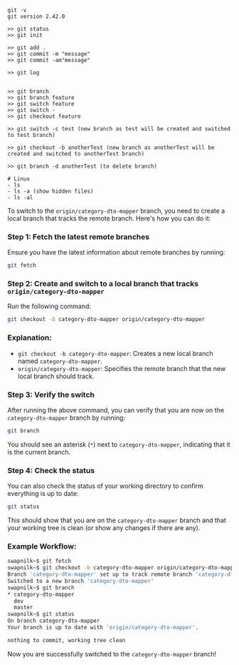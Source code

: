 
```
git -v
git version 2.42.0

>> git status
>> git init

>> git add .
>> git commit -m "message"
>> git commit -am"message"

>> git log


>> git branch
>> git branch feature
>> git switch feature
>> git switch -
>> git checkout feature

>> git switch -c test (new branch as test will be created and switched to test branch)

>> git checkout -b anotherTest (new branch as anotherTest will be created and switched to anotherTest branch)

>> git branch -d anotherTest (to delete branch)
```

```
# Linux
- ls
- ls -a (show hidden files)
- ls -al
```

To switch to the `origin/category-dto-mapper` branch, you need to create a local branch that tracks the remote branch. Here's how you can do it:

### Step 1: Fetch the latest remote branches
Ensure you have the latest information about remote branches by running:

```bash
git fetch
```

### Step 2: Create and switch to a local branch that tracks `origin/category-dto-mapper`
Run the following command:

```bash
git checkout -b category-dto-mapper origin/category-dto-mapper
```

### Explanation:
- `git checkout -b category-dto-mapper`: Creates a new local branch named `category-dto-mapper`.
- `origin/category-dto-mapper`: Specifies the remote branch that the new local branch should track.

### Step 3: Verify the switch
After running the above command, you can verify that you are now on the `category-dto-mapper` branch by running:

```bash
git branch
```

You should see an asterisk (`*`) next to `category-dto-mapper`, indicating that it is the current branch.

### Step 4: Check the status
You can also check the status of your working directory to confirm everything is up to date:

```bash
git status
```

This should show that you are on the `category-dto-mapper` branch and that your working tree is clean (or show any changes if there are any).

### Example Workflow:
```bash
swapnilk~$ git fetch
swapnilk~$ git checkout -b category-dto-mapper origin/category-dto-mapper
Branch 'category-dto-mapper' set up to track remote branch 'category-dto-mapper' from 'origin'.
Switched to a new branch 'category-dto-mapper'
swapnilk~$ git branch
* category-dto-mapper
  dev
  master
swapnilk~$ git status
On branch category-dto-mapper
Your branch is up to date with 'origin/category-dto-mapper'.

nothing to commit, working tree clean
```

Now you are successfully switched to the `category-dto-mapper` branch!
